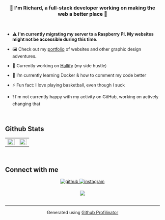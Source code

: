 ### <div align="center">👋 I'm Richard, a full-stack developer working on making the web a better place 🌴</div>  
  <br/>

- ⚠️ **I'm currently migrating my server to a Raspberry PI. My websites might not be accessible during this time.**

- 🖼️ Check out my [portfolio](https://em1t.xyz/portfolio) of websites and other graphic design adventures.

- 👷 Currently working on [Hallify](https://github.com/em1tt/soc) (my side hustle)  
  

- 🏫 I’m currently learning Docker & how to comment my code better  
  

- ⚡ Fun fact: I love playing basketball, even though I suck


- ❗ I'm not currently happy with my activity on GitHub, working on actively changing that
<br/>

## Github Stats  
<table width="100%"><tr><td valign="top" width="50%">

<img src="https://github-readme-stats.vercel.app/api?username=em1tt&show_icons=true&count_private=true&hide_border=true" align="left" style="width: 100%" />

</td><td valign="top" width="50%">

<img src="https://github-readme-stats.vercel.app/api/top-langs/?username=em1tt&hide_border=true&layout=compact" align="left" style="width: 100%" />

</td></tr></table>
<br/>  


## Connect with me  
<div align="center">
<a href="https://github.com/em1tt" target="_blank">
<img src=https://img.shields.io/badge/github-%2324292e.svg?&style=for-the-badge&logo=github&logoColor=white alt=github style="margin-bottom: 5px;" />
</a>
<a href="https://instagram.com/em1tt" target="_blank">
<img src=https://img.shields.io/badge/instagram-%23000000.svg?&style=for-the-badge&logo=instagram&logoColor=white alt=instagram style="margin-bottom: 5px;" />
</a>  
</div>  
  

<br/>  

<div align="center">
<img src="https://komarev.com/ghpvc/?username=em1tt&&style=flat-square" align="center" />
</div>  

<br />

----
<div align="center">Generated using <a href="https://profilinator.rishav.dev/" target="_blank">Github Profilinator</a></div>
